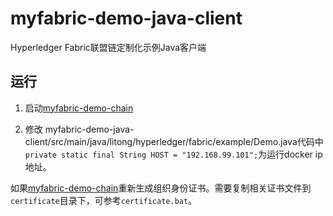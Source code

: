 # myfabric-demo-java-client
Hyperledger Fabric联盟链定制化示例Java客户端

## 运行

1. 启动[myfabric-demo-chain](https://github.com/fftt2017/myfabric-demo-chain)

2. 修改 myfabric-demo-java-client/src/main/java/litong/hyperledger/fabric/example/Demo.java代码中 ```private static final String HOST = "192.168.99.101";```为运行docker ip地址。

如果[myfabric-demo-chain](https://github.com/fftt2017/myfabric-demo-chain)重新生成组织身份证书。需要复制相关证书文件到```certificate```目录下，可参考```certificate.bat```。
